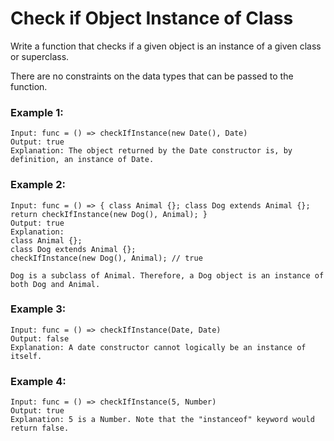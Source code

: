 # Check if Object Instance of Class

Write a function that checks if a given object is an instance of a given class or superclass.

There are no constraints on the data types that can be passed to the function. 

### Example 1:

```
Input: func = () => checkIfInstance(new Date(), Date)
Output: true
Explanation: The object returned by the Date constructor is, by definition, an instance of Date.
```

### Example 2:

```
Input: func = () => { class Animal {}; class Dog extends Animal {}; return checkIfInstance(new Dog(), Animal); }
Output: true
Explanation:
class Animal {};
class Dog extends Animal {};
checkIfInstance(new Dog(), Animal); // true

Dog is a subclass of Animal. Therefore, a Dog object is an instance of both Dog and Animal.
```

### Example 3:

```
Input: func = () => checkIfInstance(Date, Date)
Output: false
Explanation: A date constructor cannot logically be an instance of itself.
```

### Example 4:

```
Input: func = () => checkIfInstance(5, Number)
Output: true
Explanation: 5 is a Number. Note that the "instanceof" keyword would return false.
```
